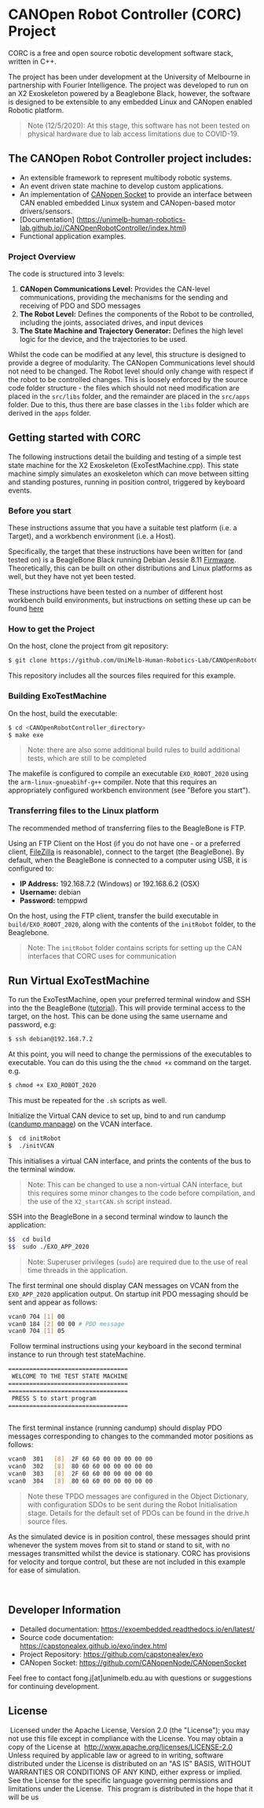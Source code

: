 # CANOpen Robot Controller (CORC) Project

CORC is a free and open source robotic development software stack, written in C++.

The project has been under development at the University of Melbourne in partnership with Fourier Intelligence. The project was developed to run on an X2 Exoskeleton powered by a Beaglebone Black, however, the software is designed to be extensible to any embedded Linux and CANopen enabled Robotic platform.

> Note (12/5/2020): At this stage, this software has not been tested on physical hardware due to lab access limitations due to COVID-19.

## The CANOpen Robot Controller project includes:

- An extensible framework to represent multibody robotic systems.
- An event driven state machine to develop custom applications. 
- An implementation of [CANopen Socket](https://github.com/CANopenNode/CANopenSocket) to provide an interface between CAN enabled embedded Linux system and CANopen-based motor drivers/sensors.
- [Documentation] (https://unimelb-human-robotics-lab.github.io//CANOpenRobotController/index.html)
- Functional application examples.

### Project Overview

The code is structured into 3 levels:

1. **CANopen Communications Level:** Provides the CAN-level communications, providing the mechanisms for the sending and receiving of PDO and SDO messages
2. **The Robot Level:** Defines the components of the Robot to be controlled, including the joints, associated drives, and input devices
3. **The State Machine and Trajectory Generator:** Defines the high level logic for the device, and the trajectories to be used. 

Whilst the code can be modified at any level, this structure is designed to provide a degree of modularity. The CANopen Communications level should not need to be changed. The Robot level should only change with respect if the robot to be controlled changes. This is loosely enforced by the source code folder structure - the files which should not need modification are placed in the `src/libs` folder, and the remainder are placed in the `src/apps` folder. Due to this, thus there are base classes in the `libs` folder which are derived in the `apps` folder. 

## Getting started with CORC

The following instructions detail the building and testing of a simple test state machine for the X2 Exoskeleton (ExoTestMachine.cpp). This state machine simply simulates an exoskeleton which can move between sitting and standing postures, running in position control, triggered by keyboard events. 

### Before you start
These instructions assume that you have a suitable test platform (i.e. a Target), and a workbench environment (i.e. a Host). 

Specifically, the target that these instructions have been written for (and tested on) is a BeagleBone Black running Debian Jessie 8.11 [Firmware](http://beagleboard.org/latest-images). Theoretically, this can be built on other distributions and Linux platforms as well, but they have not yet been tested.

These instructions have been tested on a number of different host workbench build environments, but instructions on setting these up can be found [here](https://exoembedded.readthedocs.io/en/latest/workbench/)

### How to get the Project

On the host, clone the project from git repository:
​
```bash
$ git clone https://github.com/UniMelb-Human-Robotics-Lab/CANOpenRobotController 
```

This repository includes all the sources files required for this example. 

### Building ExoTestMachine

On the host, build the executable:

```bash
$ cd <CANOpenRobotController_directory>
$ make exe
```

> Note: there are also some additional build rules to build additional tests, which are still to be completed 

The makefile is configured to compile an executable `EXO_ROBOT_2020` using the `arm-linux-gnueabihf-g++` compiler. Note that this requires an appropriately configured workbench environment (see "Before you start").

### Transferring files to the Linux platform

The recommended method of transferring files to the BeagleBone is FTP. 

Using an FTP Client on the Host (if you do not have one - or a preferred client, [FileZilla](https://filezilla-project.org/) is reasonable), connect to the target (the BeagleBone). By default, when the BeagleBone is connected to a computer using USB, it is configured to:
  
- **IP Address:** 192.168.7.2 (Windows) or 192.168.6.2 (OSX)
- **Username:** debian
- **Password:** temppwd

On the host, using the FTP client, transfer the build executable in `build/EXO_ROBOT_2020`, along with the contents of the `initRobot` folder, to the Beaglebone.

> Note: The `initRobot` folder contains scripts for setting up the CAN interfaces that CORC uses for communication

## Run Virtual ExoTestMachine

To run the ExoTestMachine, open your preferred terminal window and SSH into the the BeagleBone ([tutorial](https://elinux.org/Beagleboard:Terminal_Shells)). This will provide terminal access to the target, on the host. This can be done using the same username and password, e.g:

```bash
$ ssh debian@192.168.7.2
```

At this point, you will need to change the permissions of the executables to executable. You can do this using the the `chmod +x` command on the target. e.g.

```bash
$ chmod +x EXO_ROBOT_2020
```

This must be repeated for the `.sh` scripts as well. 

Initialize the Virtual CAN device to set up, bind to and run candump ([candump manpage](https://manpages.debian.org/testing/can-utils/candump.1.en.html)) on the VCAN interface. 

```bash
$  cd initRobot
$  ./initVCAN
```

This initialises a virtual CAN interface, and prints the contents of the bus to the terminal window. 

> Note: This can be changed to use a non-virtual CAN interface, but this requires some minor changes to the code before compilation, and the use of the `X2_startCAN.sh` script instead. 

SSH into the BeagleBone in a second terminal window to launch the application:

```bash
$$  cd build
$$  sudo ./EXO_APP_2020
```

> Note: Superuser privileges (`sudo`) are required due to the use of real time threads in the application. 

The first terminal one should display CAN messages on VCAN from the `EXO_APP_2020` application output. On startup init PDO messaging should be sent and appear as follows:
  ​
```bash
vcan0 704 [1] 00
vcan0 184 [2] 00 00 # PDO message
vcan0 704 [1] 05
```
​
Follow terminal instructions using your keyboard in the second terminal instance to run through test stateMachine.​

```bash
==================================
 WELCOME TO THE TEST STATE MACHINE
==================================
==================================
 PRESS S to start program
==================================
​
```

The first terminal instance (running candump) should display PDO messages corresponding to changes to the commanded motor positions as follows:

```bash
vcan0  301   [8]  2F 60 60 00 00 00 00 00 
vcan0  302   [8]  80 60 60 00 00 00 00 00 
vcan0  303   [8]  2F 60 60 00 00 00 00 00 
vcan0  304   [8]  80 60 60 00 00 00 00 00 
```
> Note these TPDO messages are configured in the Object Dictionary, with configuration SDOs to be sent during the Robot Initialisation stage. Details for the default set of PDOs can be found in the drive.h source files.

As the simulated device is in position control, these messages should print whenever the system moves from sit to stand or stand to sit, with no messages transmitted whilst the device is stationary. CORC has provisions for velocity and torque control, but these are not included in this example for ease of simulation. 

​<!-- ## Run ExoTestMachine on X2
​
Running on the X2 Robot is very similar to the virutal CAN set up, with one adjustment and -->

<!-- ### TODO: Event Driven State machine
explain me -->

## Developer Information

- Detailed documentation: https://exoembedded.readthedocs.io/en/latest/
- Source code documentation: https://capstonealex.github.io/exo/index.html
- Project Repository: https://github.com/capstonealex/exo
- CANopen Socket: https://github.com/CANopenNode/CANopenSocket

Feel free to contact fong.j[at]unimelb.edu.au with questions or suggestions for continuing development.

## License

​
Licensed under the Apache License, Version 2.0 (the "License"); you may not use this file except in compliance with the License. You may obtain a copy of the License at
​
http://www.apache.org/licenses/LICENSE-2.0
Unless required by applicable law or agreed to in writing, software distributed under the License is distributed on an "AS IS" BASIS, WITHOUT WARRANTIES OR CONDITIONS OF ANY KIND, either express or implied. See the License for the specific language governing permissions and limitations under the License.
​
This program is distributed in the hope that it will be us

<!-- ## Maintainers -->
